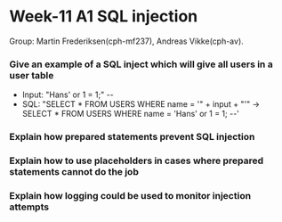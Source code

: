 # Week-11 A1 SQL injection
Group: Martin Frederiksen(cph-mf237), Andreas Vikke(cph-av).


### Give an example of a SQL inject which will give all users in a user table
- Input: "Hans' or 1 = 1;" --
- SQL: "SELECT * FROM USERS WHERE name = '" + input + "'"
-> SELECT * FROM USERS WHERE name = 'Hans' or 1 = 1; --'


### Explain how prepared statements prevent SQL injection


### Explain how to use placeholders in cases where prepared statements cannot do the job


### Explain how logging could be used to monitor injection attempts

